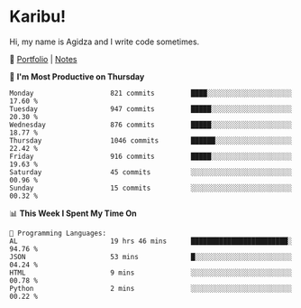 # Karibu!
Hi, my name is Agidza and I write code sometimes.

🫧 [Portfolio](https://lynnagidza.github.io/) | [Notes](https://medium.com/me/stories/public)

<!--START_SECTION:waka-->
📅 **I'm Most Productive on Thursday** 

```text
Monday                   821 commits         ████░░░░░░░░░░░░░░░░░░░░░   17.60 % 
Tuesday                  947 commits         █████░░░░░░░░░░░░░░░░░░░░   20.30 % 
Wednesday                876 commits         █████░░░░░░░░░░░░░░░░░░░░   18.77 % 
Thursday                 1046 commits        ██████░░░░░░░░░░░░░░░░░░░   22.42 % 
Friday                   916 commits         █████░░░░░░░░░░░░░░░░░░░░   19.63 % 
Saturday                 45 commits          ░░░░░░░░░░░░░░░░░░░░░░░░░   00.96 % 
Sunday                   15 commits          ░░░░░░░░░░░░░░░░░░░░░░░░░   00.32 % 
```


📊 **This Week I Spent My Time On** 

```text
💬 Programming Languages: 
AL                       19 hrs 46 mins      ████████████████████████░   94.76 % 
JSON                     53 mins             █░░░░░░░░░░░░░░░░░░░░░░░░   04.24 % 
HTML                     9 mins              ░░░░░░░░░░░░░░░░░░░░░░░░░   00.78 % 
Python                   2 mins              ░░░░░░░░░░░░░░░░░░░░░░░░░   00.22 % 
```


<!--END_SECTION:waka-->
<!--#### 💟 **Digital Swag**
[![@agidza's Holopin board](https://holopin.me/agidza)](https://holopin.io/@agidza)
